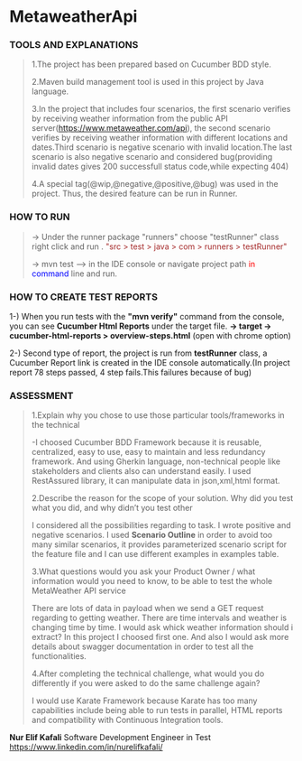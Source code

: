 # MetaweatherApi



### TOOLS AND EXPLANATIONS

>1.The project has been prepared based on Cucumber BDD style.
> 
>2.Maven build management tool is used in this project by Java language.
>
>3.In the project that includes four scenarios, the first scenario verifies by receiving weather information from the public API server(https://www.metaweather.com/api), the second scenario verifies by receiving weather information with different locations and dates.Third scenario is negative scenario with invalid location.The last scenario is also negative scenario and considered bug(providing invalid dates gives 200 successfull status code,while expecting 404)
>
>4.A special tag(@wip,@negative,@positive,@bug) was used in the project. Thus, the desired feature can be run in Runner. 

### HOW TO RUN
> -<span style="color:red;">></span> Under the runner package "runners" choose "testRunner" class right click and run . <span style="color:brown;">"src > test > java > com > runners > testRunner"</span>
> 
> -<span style="color:red;">></span> mvn test --<span style="color:red;">></span> in the IDE console or navigate project path <span style="color:red;">in</span> <span style="color:blue;">command</span> line and run.

### HOW TO CREATE TEST REPORTS
1-) When you run tests with the **"mvn verify"** command from the console, you can see **Cucumber Html Reports** under the target file. 
**-> target -> cucumber-html-reports > overview-steps.html** (open with chrome option)

2-) Second type of report, the project is run from **testRunner** class, a Cucumber Report link is created in the IDE console automatically.(In project report 78 steps passed, 4 step fails.This failures because of bug)


### ASSESSMENT
>1.Explain why you chose to use those particular tools/frameworks in the technical
> 
> -I choosed Cucumber BDD Framework because it is reusable, centralized, easy to use, easy to maintain and less redundancy framework. And using Gherkin language, non-technical people like stakeholders and clients also can understand easily. I used RestAssured library, it can manipulate data in json,xml,html format.
> 
> 2.Describe the reason for the scope of your solution. Why did you test what you did, and why didn’t you test other
> 
> I considered all the possibilities regarding to task. I wrote positive and negative scenarios.
> I used **Scenario Outline** in order to avoid too many similar scenarios, it provides parameterized scenario script for the feature file and I can use different examples in examples table.
> 
> 
> 3.What questions would you ask your Product Owner / what information would you need to know, to be able to test the whole MetaWeather API service
> 
> There are lots of data in payload when we send a GET request regarding to getting weather. There are time intervals and weather is changing time by time. I would ask whick weather information should i extract? In this project I choosed first one. And also I would ask more details about swagger documentation in order to test all the functionalities.
> 
> 
> 4.After completing the technical challenge, what would you do differently if you were asked to do the same challenge again?
>
>I would use Karate Framework because Karate has too many capabilities include being able to run tests in parallel, HTML reports and compatibility with Continuous Integration tools.




**Nur Elif Kafali**
Software Development Engineer in Test
https://www.linkedin.com/in/nurelifkafali/


